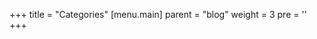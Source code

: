+++
title = "Categories"
[menu.main]
  parent = "blog"
  weight = 3
  pre = '<i class="fas fa-fw fa-folder me-1"></i>'
+++
